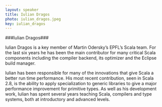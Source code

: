 ```yaml
---
layout: speaker
title: Iulian Dragos
photo: iulian_dragos.jpeg
key: iulian_dragos
---
```


###Iulian Dragos###

Iulian Dragos is a key member of Martin Odersky’s EPFL’s Scala team. For the last six years he has been the main contributor for many critical Scala components including the compiler backend, its optimizer and the Eclipse build manager.

Iulian has been responsible for many of the innovations that give Scala a better run time performance. His most recent contribution, seen in Scala 2.8, is the ability to apply specialization to generic libraries to give a major performance improvement for primitive types. As well as his development work, Iulian has spent several years teaching Scala, compilers and type systems, both at introductory and advanced levels.
